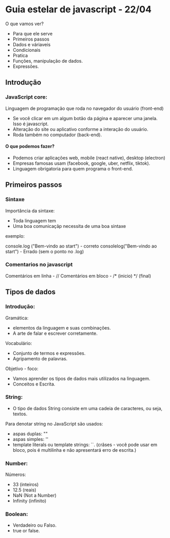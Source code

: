 # Guia estelar de javascript - 22/04

O que vamos ver?

- Para que ele serve
- Primeiros passos
- Dados e váriaveis
- Condicionais
- Pratica
- Funções, manipulação de dados.
- Expressões.

## Introdução

### JavaScript core:

Linguagem de programação que roda no navegador do usuário (front-end)
- Se você clicar em um algum botão da página e aparecer uma janela. Isso é javascript. 
- Alteração do site ou aplicativo conforme a interação do usuário.
- Roda também no computador (back-end).

#### O que podemos fazer?

- Podemos  criar aplicações web, mobile (react native), desktop (electron)
- Empresas famosas usam (facebook, google, uber, netflix, tiktok).
- Linguagem obrigatoria para quem programa o front-end.

## Primeiros passos

### Sintaxe

Importância da sintaxe: 

- Toda linguagem tem 
- Uma boa comunicaçãp necessita de uma boa sintaxe

exemplo: 

console.log ("Bem-vindo ao start") - correto 
consolelog("Bem-vindo ao start") - Errado (sem o ponto no .log)

### Comentarios no javascript

Comentários em linha - //
Comentários em bloco - /* (inicio) */ (final)

## Tipos de dados

### Introdução:

Gramática: 
- elementos da linguagem e suas combinações.
- A arte de falar e escrever corretamente. 

Vocabulário:
- Conjunto de termos e expressões.
- Agripamento de palavras.

Objetivo - foco:

- Vamos aprender os tipos de dados mais utilizados na linguagem.
- Conceitos e Escrita. 

### String:

- O tipo de dados String consiste em uma cadeia de caracteres, ou seja, textos.

Para denotar string no JavaScript são usados: 
- aspas duplas: ""
- aspas simples: ''  
- template literals ou template strings: ``. (crâses - você pode usar em bloco, pois é multilinha e não apresentará erro de escrita.)

### Number: 

Números:

- 33 (inteiros)
- 12.5 (reais)
- NaN (Not a Number)
- Infinity (infinito)

### Boolean: 

- Verdadeiro ou Falso.
- true or false.